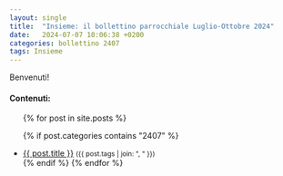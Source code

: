 ```yaml
---
layout: single
title:  "Insieme: il bollettino parrocchiale Luglio-Ottobre 2024"
date:   2024-07-07 10:06:38 +0200
categories: bollettino 2407
tags: Insieme
---
```



Benvenuti!

<div class="notice--info">
<h4>Contenuti:</h4>
<ul>
{% for post in site.posts %}

  {% if post.categories contains "2407" %}
  <li>
    <a href="{{ post.url }}">{{ post.title }}</a>
    <small>({{ post.tags | join: ", " }})</small>
  </li>
  {% endif %}
{% endfor %}
</ul>
</div>

